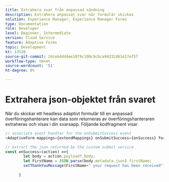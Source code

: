 ```yaml
---
title: Extrahera svar från anpassad sändning
description: Extrahera anpassat svar när formulär skickas
solution: Experience Manager, Experience Manager Forms
type: Documentation
role: Developer
level: Beginner, Intermediate
version: Cloud Service
feature: Adaptive Forms
topic: Development
kt: 13520
source-git-commit: 2dceb4dd4ee1079c100c9cbca94332d61d17ef57
workflow-type: tm+mt
source-wordcount: '51'
ht-degree: 0%

---
```



# Extrahera json-objektet från svaret

När du skickar ett headless adaptivt formulär till en anpassad överföringshanterare kan data som returneras av överföringshanteraren extraheras och visas i din svarsapp. Följande kodfragment visar

```javascript
// associate event handler for the onSubmitSuccess event
<AdaptiveForm mappings={extendMappings} onSubmitSuccess={onSuccess} formJson={selectedForm}/>
```

```javascript
// extract the json returned by the custom submit service
const onSuccess=(action) =>{
        let body = action.payload?.body;
        let FirstName = JSON.parse(body.metadata.json).firstName;
        setThankYouMessage(FirstName+" your request has been received");
        
      }
```











